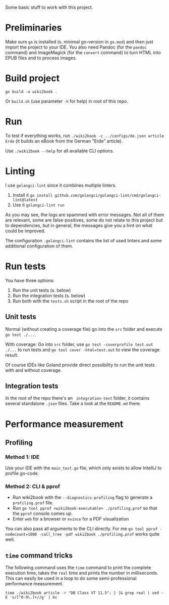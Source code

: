 Some basic stuff to work with this project.

# Preliminaries

Make sure `go` is installed (s. minimal go-version in `go.mod`) and then just import the project to your IDE.
You also need Pandoc (for the `pandoc` command) and ImageMagick (for the `convert` command) to turn HTML into EPUB files and to process images.

# Build project

`go build -o wiki2book .`

Or `build.sh` (use parameter `-h` for help) in root of this repo.

# Run

To test if everything works, run `./wiki2book -c ../configs/de.json article Erde` (it builds an eBook from the German "Erde" article).

Use `./wiki2book --help` for all available CLI options.

# Linting

I use `golangci-lint` since it combines multiple linters.

1. Install it `go install github.com/golangci/golangci-lint/cmd/golangci-lint@latest`
2. Use it `golangci-lint run`

As you may see, the logs are spammed with error messages.
Not all of them are relevant, some are false-positives, some do not relate to this project but to dependencies, but in general, the messages give you a hint on what could be improved.

The configuration `.golangci-lint` contains the list of used linters and some additional configuration of them.

# Run tests

You have three options:

1. Run the unit tests (s. below)
2. Run the integration tests (s. below)
3. Run both with the `tests.sh` script in the root of the repo

## Unit tests

Normal (without creating a coverage file) go into the `src` folder and execute `go test ./...`.

With coverage: Go into `src` folder, use `go test -coverprofile test.out ./...` to run tests and `go tool cover -html=test.out` to view the coverage result.

Of course IDEs like Goland provide direct possibility to run the unit tests with and without coverage.

## Integration tests

In the root of the repo there's an ` integration-test` folder, it contains several standalone `.json` files.
Take a look at the `README.md` there.

# Performance measurement

## Profiling

### Method 1: IDE

Use your IDE with the `main_test.go` file, which only exists to allow IntelliJ to profile go-code.

### Method 2: CLI & pprof

* Run wiki2book with the `--diagnostics-profiling` flag to generate a `profiling.prof` file.
* Run `go tool pprof <wiki2book-executable> ./profiling.prof` so that the `pprof` console comes up.
* Enter `web` for a browser or `evince` for a PDF visualization

You can also pass all arguments to the CLI directly.
For me `go tool pprof -nodecount=1000 -call_tree -pdf wiki2book ./profiling.prof` works quite well.

## `time` command tricks

The following command uses the `time` command to print the complete execution time, takes the `real` time and prints the number in milliseconds.
This can easily be used in a loop to do some semi-professional performance measurement.

```
time ./wiki2book article -r "DB Class VT 11.5"; } |& grep real | sed -E 's/[^0-9\.]+//g' | bc
```